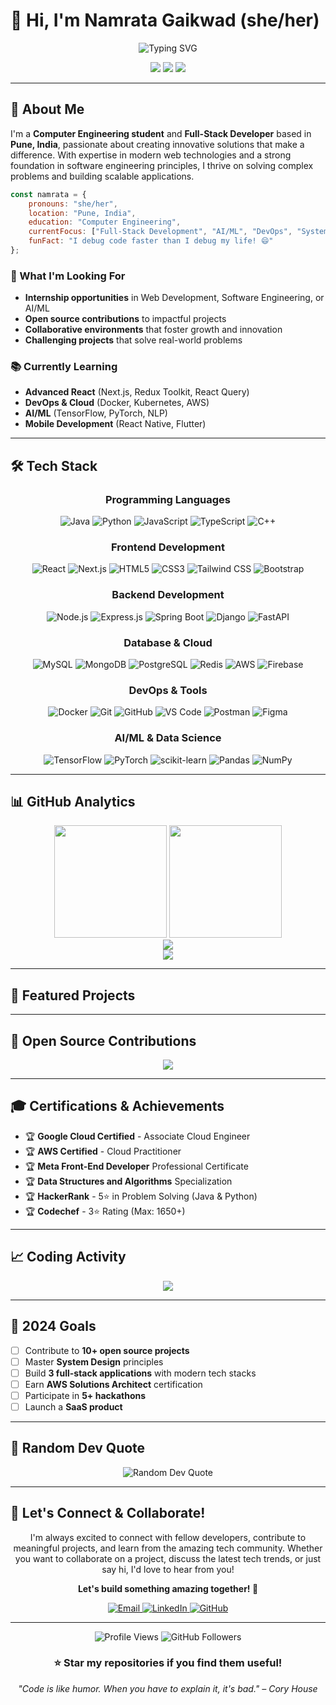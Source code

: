 # 👋 Hi, I'm **Namrata Gaikwad** (she/her)

<div align="center">
  <img src="https://readme-typing-svg.demolab.com?font=Fira+Code&size=28&duration=3000&pause=1000&color=9DF&center=true&vCenter=true&width=600&lines=Full-Stack+Developer+%F0%9F%91%A9%E2%80%8D%F0%9F%92%BB;Software+Engineer+%F0%9F%9A%80;Problem+Solver+%F0%9F%A7%A9;Tech+Enthusiast+%F0%9F%92%A1" alt="Typing SVG" />
</div>

<p align="center">
  <a href="https://www.linkedin.com/in/namratagaikwad/"><img src="https://img.shields.io/badge/-LinkedIn-0077B5?style=for-the-badge&logo=linkedin&logoColor=white"/></a>
  <a href="mailto:namratagaikwad456@gmail.com"><img src="https://img.shields.io/badge/-Email-D14836?style=for-the-badge&logo=gmail&logoColor=white"/></a>
  <a href="https://github.com/NamrataGaikwad25"><img src="https://img.shields.io/badge/-GitHub-181717?style=for-the-badge&logo=github&logoColor=white"/></a>
</p>

---

## 🌟 About Me

I'm a **Computer Engineering student** and **Full-Stack Developer** based in **Pune, India**, passionate about creating innovative solutions that make a difference. With expertise in modern web technologies and a strong foundation in software engineering principles, I thrive on solving complex problems and building scalable applications.

```javascript
const namrata = {
    pronouns: "she/her",
    location: "Pune, India",
    education: "Computer Engineering",
    currentFocus: ["Full-Stack Development", "AI/ML", "DevOps", "System Design"],
    funFact: "I debug code faster than I debug my life! 😄"
};
```

### 🎯 What I'm Looking For
- **Internship opportunities** in Web Development, Software Engineering, or AI/ML
- **Open source contributions** to impactful projects
- **Collaborative environments** that foster growth and innovation
- **Challenging projects** that solve real-world problems

### 📚 Currently Learning
- **Advanced React** (Next.js, Redux Toolkit, React Query)
- **DevOps & Cloud** (Docker, Kubernetes, AWS)
- **AI/ML** (TensorFlow, PyTorch, NLP)
- **Mobile Development** (React Native, Flutter)

---

## 🛠️ Tech Stack

<div align="center">

### **Programming Languages**
![Java](https://img.shields.io/badge/Java-ED8B00?style=for-the-badge&logo=openjdk&logoColor=white)
![Python](https://img.shields.io/badge/Python-3776AB?style=for-the-badge&logo=python&logoColor=white)
![JavaScript](https://img.shields.io/badge/JavaScript-F7DF1E?style=for-the-badge&logo=javascript&logoColor=black)
![TypeScript](https://img.shields.io/badge/TypeScript-007ACC?style=for-the-badge&logo=typescript&logoColor=white)
![C++](https://img.shields.io/badge/C%2B%2B-00599C?style=for-the-badge&logo=c%2B%2B&logoColor=white)

### **Frontend Development**
![React](https://img.shields.io/badge/React-20232A?style=for-the-badge&logo=react&logoColor=61DAFB)
![Next.js](https://img.shields.io/badge/Next.js-000000?style=for-the-badge&logo=nextdotjs&logoColor=white)
![HTML5](https://img.shields.io/badge/HTML5-E34F26?style=for-the-badge&logo=html5&logoColor=white)
![CSS3](https://img.shields.io/badge/CSS3-1572B6?style=for-the-badge&logo=css3&logoColor=white)
![Tailwind CSS](https://img.shields.io/badge/Tailwind_CSS-38B2AC?style=for-the-badge&logo=tailwind-css&logoColor=white)
![Bootstrap](https://img.shields.io/badge/Bootstrap-563D7C?style=for-the-badge&logo=bootstrap&logoColor=white)

### **Backend Development**
![Node.js](https://img.shields.io/badge/Node.js-43853D?style=for-the-badge&logo=node.js&logoColor=white)
![Express.js](https://img.shields.io/badge/Express.js-404D59?style=for-the-badge&logo=express&logoColor=white)
![Spring Boot](https://img.shields.io/badge/Spring_Boot-6DB33F?style=for-the-badge&logo=spring-boot&logoColor=white)
![Django](https://img.shields.io/badge/Django-092E20?style=for-the-badge&logo=django&logoColor=white)
![FastAPI](https://img.shields.io/badge/FastAPI-005571?style=for-the-badge&logo=fastapi&logoColor=white)

### **Database & Cloud**
![MySQL](https://img.shields.io/badge/MySQL-00000F?style=for-the-badge&logo=mysql&logoColor=white)
![MongoDB](https://img.shields.io/badge/MongoDB-4EA94B?style=for-the-badge&logo=mongodb&logoColor=white)
![PostgreSQL](https://img.shields.io/badge/PostgreSQL-316192?style=for-the-badge&logo=postgresql&logoColor=white)
![Redis](https://img.shields.io/badge/Redis-DC382D?style=for-the-badge&logo=redis&logoColor=white)
![AWS](https://img.shields.io/badge/AWS-232F3E?style=for-the-badge&logo=amazon-aws&logoColor=white)
![Firebase](https://img.shields.io/badge/Firebase-039BE5?style=for-the-badge&logo=firebase&logoColor=white)

### **DevOps & Tools**
![Docker](https://img.shields.io/badge/Docker-2CA5E0?style=for-the-badge&logo=docker&logoColor=white)
![Git](https://img.shields.io/badge/Git-F05032?style=for-the-badge&logo=git&logoColor=white)
![GitHub](https://img.shields.io/badge/GitHub-100000?style=for-the-badge&logo=github&logoColor=white)
![VS Code](https://img.shields.io/badge/VS_Code-007ACC?style=for-the-badge&logo=visual-studio-code&logoColor=white)
![Postman](https://img.shields.io/badge/Postman-FF6C37?style=for-the-badge&logo=postman&logoColor=white)
![Figma](https://img.shields.io/badge/Figma-F24E1E?style=for-the-badge&logo=figma&logoColor=white)

### **AI/ML & Data Science**
![TensorFlow](https://img.shields.io/badge/TensorFlow-FF6F00?style=for-the-badge&logo=tensorflow&logoColor=white)
![PyTorch](https://img.shields.io/badge/PyTorch-EE4C2C?style=for-the-badge&logo=pytorch&logoColor=white)
![scikit-learn](https://img.shields.io/badge/scikit--learn-F7931E?style=for-the-badge&logo=scikit-learn&logoColor=white)
![Pandas](https://img.shields.io/badge/Pandas-150458?style=for-the-badge&logo=pandas&logoColor=white)
![NumPy](https://img.shields.io/badge/NumPy-013243?style=for-the-badge&logo=numpy&logoColor=white)

</div>

---

## 📊 GitHub Analytics

<div align="center">
  <img height="180em" src="https://github-readme-stats.vercel.app/api?username=NamrataGaikwad25&show_icons=true&theme=tokyonight&include_all_commits=true&count_private=true"/>
  <img height="180em" src="https://github-readme-stats.vercel.app/api/top-langs/?username=NamrataGaikwad25&layout=compact&langs_count=8&theme=tokyonight"/>
</div>

<div align="center">
  <img src="https://github-readme-streak-stats.herokuapp.com/?user=NamrataGaikwad25&theme=tokyonight&hide_border=true"/>
</div>

<div align="center">
  <img src="https://github-profile-trophy.vercel.app/?username=NamrataGaikwad25&theme=tokyonight&no-frame=true&row=1&column=6"/>
</div>

---

## 🚀 Featured Projects

<!-- <div align="center">

| Project | Description | Tech Stack | Links |
|---------|-------------|------------|--------|
| **🏥 Clinic Management System** | Comprehensive web application for managing patient records, appointments, and medical history | React, Node.js, MongoDB, JWT | [Demo](https://github.com/NamrataGaikwad25/clinic-management) • [Code](https://github.com/NamrataGaikwad25/clinic-management) |
| **🤖 AI-Powered Chatbot** | Intelligent conversational AI with natural language processing capabilities | React, OpenAI API, Node.js, Express | [Demo](https://github.com/NamrataGaikwad25/chatbot-app) • [Code](https://github.com/NamrataGaikwad25/chatbot-app) |
| **🎤 Multilingual Voice Assistant** | Voice-controlled assistant supporting multiple languages with speech recognition | Python, Speech Recognition, TTS, ML | [Demo](https://github.com/NamrataGaikwad25/voice-assistant) • [Code](https://github.com/NamrataGaikwad25/voice-assistant) |
| **⚡ Smart Electricity Bill Calculator** | Automated billing system with usage analytics and payment integration | Spring Boot, MySQL, Thymeleaf, Chart.js | [Demo](https://github.com/NamrataGaikwad25/electricity-bill) • [Code](https://github.com/NamrataGaikwad25/electricity-bill) |

</div> -->

---

## 🌱 Open Source Contributions

<div align="center">
  <img src="https://github-contributor-stats.vercel.app/api?username=NamrataGaikwad25&limit=5&theme=tokyonight&combine_all_yearly_contributions=true"/>
</div>

---

## 🎓 Certifications & Achievements

- 🏆 **Google Cloud Certified** - Associate Cloud Engineer
- 🏆 **AWS Certified** - Cloud Practitioner
- 🏆 **Meta Front-End Developer** Professional Certificate
- 🏆 **Data Structures and Algorithms** Specialization
- 🏆 **HackerRank** - 5⭐ in Problem Solving (Java & Python)
- 🏆 **Codechef** - 3⭐ Rating (Max: 1650+)

---

## 📈 Coding Activity

<div align="center">
  <img src="https://github-readme-activity-graph.vercel.app/graph?username=NamrataGaikwad25&theme=tokyo-night&hide_border=true&area=true"/>
</div>

---

## 🎯 2024 Goals

- [ ] Contribute to **10+ open source projects**
- [ ] Master **System Design** principles
- [ ] Build **3 full-stack applications** with modern tech stacks
- [ ] Earn **AWS Solutions Architect** certification
- [ ] Participate in **5+ hackathons**
- [ ] Launch a **SaaS product**

---

## 💬 Random Dev Quote

<div align="center">
  <img src="https://quotes-github-readme.vercel.app/api?type=horizontal&theme=tokyonight" alt="Random Dev Quote"/>
</div>

---

## 🤝 Let's Connect & Collaborate!

<div align="center">
  
I'm always excited to connect with fellow developers, contribute to meaningful projects, and learn from the amazing tech community. Whether you want to collaborate on a project, discuss the latest tech trends, or just say hi, I'd love to hear from you! 

**Let's build something amazing together! 🚀**

<p>
  <a href="mailto:namratagaikwad456@gmail.com">
    <img src="https://img.shields.io/badge/Email-D14836?style=for-the-badge&logo=gmail&logoColor=white" alt="Email"/>
  </a>
  <a href="https://www.linkedin.com/in/namratagaikwad/">
    <img src="https://img.shields.io/badge/LinkedIn-0077B5?style=for-the-badge&logo=linkedin&logoColor=white" alt="LinkedIn"/>
  </a>
  <a href="https://github.com/NamrataGaikwad25">
    <img src="https://img.shields.io/badge/GitHub-181717?style=for-the-badge&logo=github&logoColor=white" alt="GitHub"/>
  </a>
</p>

</div>

---

<div align="center">
  <img src="https://komarev.com/ghpvc/?username=NamrataGaikwad25&label=Profile%20views&color=0e75b6&style=flat" alt="Profile Views"/>
  <img src="https://img.shields.io/github/followers/NamrataGaikwad25?label=Followers&style=social" alt="GitHub Followers"/>
</div>

<div align="center">
  <h3>⭐ Star my repositories if you find them useful!</h3>
  <p><em>"Code is like humor. When you have to explain it, it's bad." – Cory House</em></p>
</div>
